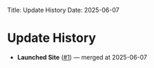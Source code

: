Title: Update History
Date: 2025-06-07

# Update History

- **Launched Site** ([#1](https://github.com/AyaPK/rebuilt-site/pull/1)) — merged at 2025-06-07
